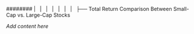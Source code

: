 ######## |   |   |   |   |   |   |   ├── Total Return Comparison Between Small-Cap vs. Large-Cap Stocks

*Add content here*